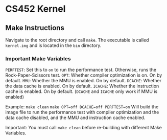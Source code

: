 CS452 Kernel
========================================

## Make Instructions
Navigate to the root directory and call `make`. The executable is called `kernel.img` and is located in the `bin` directory.
### Important Make Variables
`PERFTEST`: Set this to `on` to run the performance test. Otherwise, runs the Rock-Paper-Scissors test.
`OPT`: Whether compiler optimization is on. On by default.
`MMU`: Whether the MMU is enabled. On by default.
`DCACHE`: Whether the data cache is enabled. On by default.
`ICACHE`: Whether the instruction cache is enabled. On by default.
(`DCACHE` and `ICACHE` only work if MMU is enabled)

Example:
`make clean`
`make OPT=off DCACHE=off PERFTEST=on`
Will build the image file to run the performance test with compiler optimization and the data cache disabled, and the MMU and instruction cache enabled.

Important: You must call `make clean` before re-building with different Make Variables.
